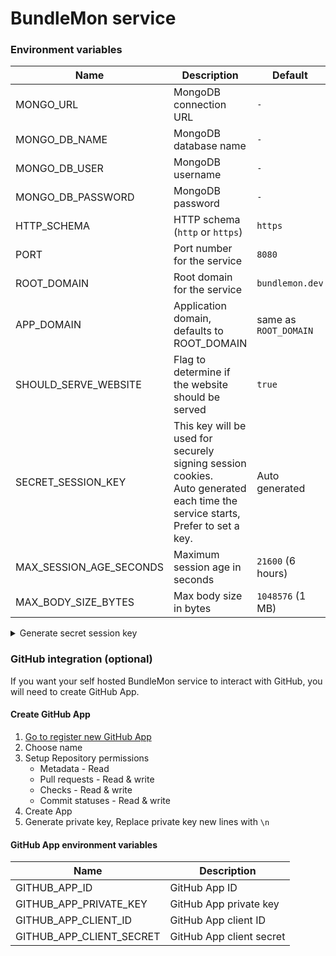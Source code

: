 # BundleMon service

### Environment variables

| Name                    | Description                                                                                                                        | Default               |
| ----------------------- | ---------------------------------------------------------------------------------------------------------------------------------- | --------------------- |
| MONGO_URL               | MongoDB connection URL                                                                                                             | `-`                   |
| MONGO_DB_NAME           | MongoDB database name                                                                                                              | `-`                   |
| MONGO_DB_USER           | MongoDB username                                                                                                                   | `-`                   |
| MONGO_DB_PASSWORD       | MongoDB password                                                                                                                   | `-`                   |
| HTTP_SCHEMA             | HTTP schema (`http` or `https`)                                                                                                    | `https`               |
| PORT                    | Port number for the service                                                                                                        | `8080`                |
| ROOT_DOMAIN             | Root domain for the service                                                                                                        | `bundlemon.dev`       |
| APP_DOMAIN              | Application domain, defaults to ROOT_DOMAIN                                                                                        | same as `ROOT_DOMAIN` |
| SHOULD_SERVE_WEBSITE    | Flag to determine if the website should be served                                                                                  | `true`                |
| SECRET_SESSION_KEY      | This key will be used for securely signing session cookies.<br />Auto generated each time the service starts, Prefer to set a key. | Auto generated        |
| MAX_SESSION_AGE_SECONDS | Maximum session age in seconds                                                                                                     | `21600` (6 hours)     |
| MAX_BODY_SIZE_BYTES     | Max body size in bytes                                                                                                             | `1048576` (1 MB)      |

<details>
  <summary>Generate secret session key</summary>

```sh
yarn install

# prints the secret key
node apps/service/scripts/generateSecretKey.js
```

</details>

### GitHub integration (optional)

If you want your self hosted BundleMon service to interact with GitHub, you will need to create GitHub App.

#### Create GitHub App

1. [Go to register new GitHub App](https://github.com/settings/apps/new)
1. Choose name
1. Setup Repository permissions
   - Metadata - Read
   - Pull requests - Read & write
   - Checks - Read & write
   - Commit statuses - Read & write
1. Create App
1. Generate private key, Replace private key new lines with `\n`

#### GitHub App environment variables

| Name                     | Description              |
| ------------------------ | ------------------------ |
| GITHUB_APP_ID            | GitHub App ID            |
| GITHUB_APP_PRIVATE_KEY   | GitHub App private key   |
| GITHUB_APP_CLIENT_ID     | GitHub App client ID     |
| GITHUB_APP_CLIENT_SECRET | GitHub App client secret |
